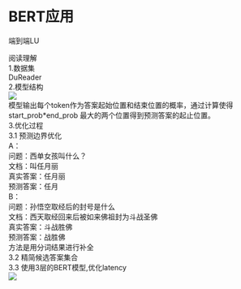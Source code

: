# BERT应用
端到端LU  
  
阅读理解  
1.数据集  
DuReader  
2.模型结构  
**![](https://lh3.googleusercontent.com/LbaULyy6hWPXpPRcizXcxGcVSfzdKhomBz2SMbp0Favm6cmUXsNK7xXjjLjLESw6XzAZBdsHLeKDGIEHZdRCV_ZeOBvOeqBb-ZT5xN2K5ZVjEHhltIlpRj0Wtf2DJmVFEDh0Y_B4)**  
模型输出每个token作为答案起始位置和结束位置的概率，通过计算使得 start_prob*end_prob 最大的两个位置得到预测答案的起止位置。  
3.优化过程  
3.1 预测边界优化  
A：  
问题：西单女孩叫什么？  
文档：叫任月丽  
真实答案：任月丽  
预测答案：任月  
B：  
问题：孙悟空取经后的封号是什么  
文档：西天取经回来后被如来佛祖封为斗战圣佛  
真实答案：斗战胜佛  
预测答案：战胜佛  
方法是用分词结果进行补全  
3.2 精简候选答案集合  
3.3 使用3层的BERT模型,优化latency  
**![](https://lh5.googleusercontent.com/vMW4vBun3QT-9syozCTOwAgfTHgUiKqrSHBl0tDhERbQlbOj3Ica8mMhYphRhengyNBNYv4jDQ9vLZUgyJ3l8715O1K3JAYAO-t6Df71-d3gITyk83gK_ctUscaFlUxkyRLV8CnR)**  
